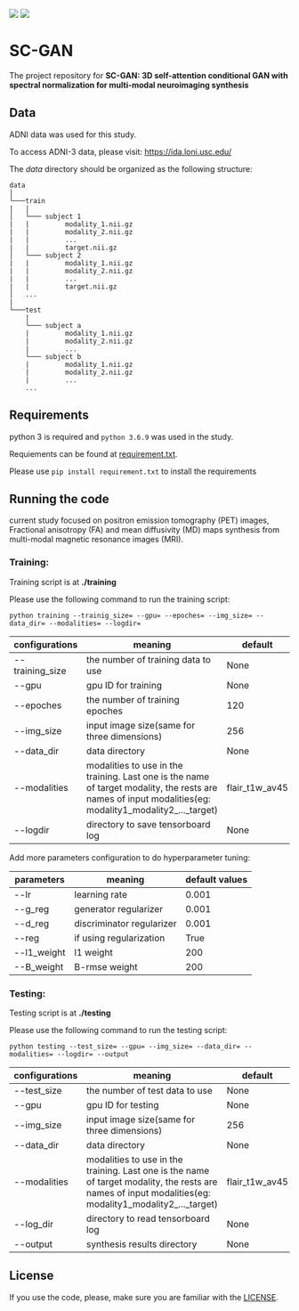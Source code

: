 <p align=""left>
<img src="https://img.shields.io/badge/License-MIT-orange.svg">
<img src="https://img.shields.io/badge/release--date-06%2F2020-green.svg">	
</p>

# SC-GAN
The project repository for **SC-GAN: 3D self-attention conditional GAN with spectral normalization for multi-modal neuroimaging synthesis**

## Data
ADNI data was used for this study. 

To access ADNI-3 data, please visit: https://ida.loni.usc.edu/

The *data* directory should be organized as the following structure:

```
data
│
└───train
|   |
│   └─── subject 1
|   |         modality_1.nii.gz
|   |         modality_2.nii.gz
|   |         ...
|   |         target.nii.gz
│   └─── subject 2
|   |         modality_1.nii.gz
|   |         modality_2.nii.gz
|   |         ...
|   |         target.nii.gz
│   ...
|   
└───test
    |
    └─── subject a
    |         modality_1.nii.gz
    |         modality_2.nii.gz
    |         ...
    └─── subject b
    |         modality_1.nii.gz
    |         modality_2.nii.gz
    |         ...
    ...
```

## Requirements

python 3 is required and `python 3.6.9` was used in the study.

Requiements can be found at [requirement.txt](https://github.com/Haoyulance/SC-GAN/blob/master/requirements.txt).

Please use ```pip install requirement.txt``` to install the requirements



## Running the code
current study focused on positron emission tomography (PET) images, Fractional anisotropy (FA) and mean diffusivity (MD) maps synthesis from multi-modal magnetic resonance images (MRI). 

### Training:
Training script is at  **./training**

Please use the following command to run the training script:

```python training --trainig_size= --gpu= --epoches= --img_size= --data_dir= --modalities= --logdir=```

|configurations|meaning|default|
|---|---|---|
|--training_size|the number of training data to use|None|
|--gpu|gpu ID for training|None|
|--epoches|the number of training epoches|120|
|--img_size|input image size(same for three dimensions)|256|
|--data_dir|data directory|None|
|--modalities|modalities to use in the training. Last one is the name of target modality, the rests are names of input modalities(eg: modality1_modality2_..._target) |flair_t1w_av45|
|--logdir|directory to save tensorboard log |None|

Add more parameters configuration to do hyperparameter tuning:

|parameters|meaning|default values|
|---|---|---|
|--lr|learning rate|0.001|
|--g_reg|generator regularizer|0.001|
|--d_reg|discriminator regularizer|0.001|
|--reg|if using regularization|True|
|--l1_weight|l1 weight|200|
|--B_weight|B-rmse weight|200|

### Testing:

Testing script is at  **./testing**

Please use the following command to run the testing script:

```python testing --test_size= --gpu= --img_size= --data_dir= --modalities= --logdir= --output```

|configurations|meaning|default|
|---|---|---|
|--test_size|the number of test data to use|None|
|--gpu|gpu ID for testing|None|
|--img_size|input image size(same for three dimensions)|256|
|--data_dir|data directory|None|
|--modalities|modalities to use in the training. Last one is the name of target modality, the rests are names of input modalities(eg: modality1_modality2_..._target) |flair_t1w_av45|
|--log_dir|directory to read tensorboard log|None|
|--output|synthesis results directory|None|


## License

If you use the code, please, make sure you are familiar with the [LICENSE](./LICENSE).


